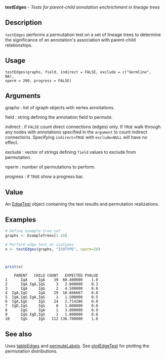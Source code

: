 





**testEdges** - *Tests for parent-child annotation enchrichment in lineage trees*

Description
--------------------

`testEdges` performs a permutation test on a set of lineage trees to determine
the significance of an annotation's association with parent-child relationships.


Usage
--------------------
```
testEdges(graphs, field, indirect = FALSE, exclude = c("Germline", NA),
nperm = 200, progress = FALSE)
```

Arguments
-------------------

graphs
:   list of igraph objects with vertex annotations.

field
:   string defining the annotation field to permute.

indirect
:   if `FALSE` count direct connections (edges) only. If 
`TRUE` walk through any nodes with annotations specified in 
the `argument` to count indirect connections. Specifying
`indirect=TRUE` with `exclude=NULL` will have no effect.

exclude
:   vector of strings defining `field` values to exclude from 
permutation.

nperm
:   number of permutations to perform.

progress
:   if `TRUE` show a progress bar.




Value
-------------------

An [EdgeTest](EdgeTest-class.md) object containing the test results and permutation
realizations.



Examples
-------------------

```R
# Define example tree set
graphs <- ExampleTrees[1-10]

# Perform edge test on isotypes
x <- testEdges(graphs, "ISOTYPE", nperm=10)

```


```


```


```R
print(x)
```


```
    PARENT   CHILD COUNT   EXPECTED PVALUE
1      IgA     IgA    39  60.400000    1.0
2      IgA IgA,IgG     3   2.800000    0.3
3      IgA     IgG     2   4.500000    0.8
4  IgA,IgG     IgA    29  10.666667    0.0
5  IgA,IgG IgA,IgG     1   1.500000    0.5
6  IgA,IgG     IgG    24   2.714286    0.0
7  IgD,IgG     IgG     8   1.000000    0.0
8      IgG     IgA     1   3.800000    0.9
9      IgG IgD,IgG     1   1.000000    0.0
10     IgG     IgG   112 136.700000    1.0

```



See also
-------------------

Uses [tableEdges](tableEdges.md) and [permuteLabels](permuteLabels.md). 
See [plotEdgeTest](plotEdgeTest.md) for plotting the permutation distributions.




